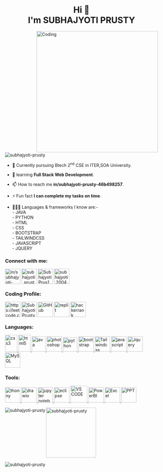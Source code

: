 <h1 align="center">Hi 👋<br>
  I'm SUBHAJYOTI PRUSTY</h1>
<img align="right" alt="Coding" width="400" src="https://cdn.dribbble.com/users/926537/screenshots/4502924/python-2.gif">
<p align="left"> <img src="https://komarev.com/ghpvc/?username=subhajyoti-prusty&label=Profile%20views&color=0e75b6&style=flat" alt="subhajyoti-prusty" /> </p>

- 🔭 Currently pursuing Btech 2<sup>nd</sup> CSE in ITER,SOA University.

- 🌱 learning **Full Stack Web Development**.

- 📫 How to reach me **in/subhajyoti-prusty-46b498257**.

- ⚡ Fun fact **I can complete my tasks on time**.
  
- 👨🏻‍💻 Languages & frameworks I know are:- <br>
      - JAVA <br>
      - PYTHON <br>
      - HTML <br>
      - CSS <br>
      - BOOTSTRAP <br>
      - TAILWINDCSS <br>
      - JAVASCRIPT<br>
      - JQUERY <br>
      
<h3 align="left">Connect with me:</h3>
<p align="left">
<a href="https://www.linkedin.com/in/subhajyoti-prusty-46b498257/" target="blank"><img align="center" src="https://play-lh.googleusercontent.com/kMofEFLjobZy_bCuaiDogzBcUT-dz3BBbOrIEjJ-hqOabjK8ieuevGe6wlTD15QzOqw" alt="in/subhajyoti-prusty-46b498257" height="50" width="50" /></a>
<a href="https://www.instagram.com/subhajyoti_prusty12/" target="blank"><img align="center" src="https://upload.wikimedia.org/wikipedia/commons/thumb/e/e7/Instagram_logo_2016.svg/1024px-Instagram_logo_2016.svg.png" alt="subhajyoti_prusty12" height="50" width="50" /></a>
<a href="https://twitter.com/SubhajyotiPrus1" target="blank"><img align="center" src="https://toppng.com/uploads/preview/twitter-x-new-logo-icon-png-11692480121koxvq54was.webp" alt="SubhajyotiPrus1" height="50" width="50" /></a>
<a href="subhajyoti.2004@gmail.com" target="blank"><img align="center" src="https://mailmeteor.com/logos/assets/PNG/Gmail_Logo_512px.png" alt="subhajyoti.2004@gmail.com" height="50" width="50" /></a>
</p>

<h3 align="left">Coding Profile:</h3>
<p align="left">
<!--   <a href="https://stackoverflow.com/users/subhajyoti prusty" target="blank"><img align="center" src="https://cdn.icon-icons.com/icons2/2108/PNG/512/stackoverflow_icon_130823.png" alt="subhajyoti prusty"     height="40" width="40" /></a> -->
  <a href="https://leetcode.com/Subhajyoti-Prusty/" target="blank"><img align="center" src="https://user-images.githubusercontent.com/36547915/97088991-45da5d00-1652-11eb-900f-80d106540f4f.png"   alt="https://leetcode.com/Subhajyoti-Prusty/" height="50" width="50" /></a>
<!--   <a href="https://discord.gg/https://discord.gg/mwz4hwUr" target="blank"><img align="center" src="https://cdn-icons-png.flaticon.com/512/3670/3670157.png" alt="https://discord.gg/mwz4hwUr" height="40" width="40" /></a> -->
  <a href="https://www.codingninjas.com/studio/profile/8a25db6d-0085-48bf-9198-c02bee7be96b" target="blank"><img align="center" src="https://play-lh.googleusercontent.com/Dj3UlCKl9k4bfyvtSSWwCaQxp-TkmPx1Np7bT3NzqJjaZLblO5KzJM5bfR9HFfCIKfg"alt="Subhajyoti Prusty" height="50" width="50" /></a>
  <a href="https://github.com/subhajyoti-prusty" target="blank"><img align="center" src="https://github.githubassets.com/assets/GitHub-Mark-ea2971cee799.png"alt="GitHub" height="50" width="50" /></a>
  <a href="https://replit.com/~" target="blank"><img align="center" src="https://upload.wikimedia.org/wikipedia/commons/thumb/7/78/New_Replit_Logo.svg/1200px-New_Replit_Logo.svg.png"alt="replit" height="50" width="50" /></a>
  <a href="https://www.hackerrank.com/profile/subhajyoti_20041" target="blank"><img align="center" src="https://cdn4.iconfinder.com/data/icons/logos-and-brands/512/160_Hackerrank_logo_logos-512.png"alt="hackerrank" height="50" width="50" /></a>
<!--   <a href="" target="blank"><img align="center" src=""alt="" height="40" width="40" /></a>
  <a href="" target="blank"><img align="center" src=""alt="" height="40" width="40" /></a>
  <a href="" target="blank"><img align="center" src=""alt="" height="40" width="40" /></a> --> 
</p>

<h3 align="left">Languages:</h3>
<p align="left"> 
  <a href="https://www.w3schools.com/css/" target="_blank" rel="noreferrer"> <img src="https://brandslogos.com/wp-content/uploads/images/large/css-logo.png" alt="css3" width="40" height="55"/> </a> 
  <a href="https://www.w3.org/html/" target="_blank" rel="noreferrer"> <img src="https://brandslogos.com/wp-content/uploads/images/html5-logo.png" alt="html5" width="40" height="55"/> </a> 
  <a href="https://www.java.com" target="_blank" rel="noreferrer"> <img src="https://brandslogos.com/wp-content/uploads/images/java-logo-2.png" alt="java" width="45" height="50"/> </a> 
  </a> <a href="https://www.photoshop.com/en" target="_blank" rel="noreferrer"> <img src="https://i.pinimg.com/originals/9c/ea/ba/9ceaba69b7a9f89158ff953107978f3e.png" alt="photoshop" width="50" height="50"/> </a> 
  <a href="https://www.python.org" target="_blank" rel="noreferrer"> <img src="https://cdn.freebiesupply.com/logos/large/2x/python-5-logo-png-transparent.png" alt="python" width="47" height="47"/> </a>
  <a href="https://getbootstrap.com/" target="_blank" rel="noreferrer"> <img src="https://brandslogos.com/wp-content/uploads/thumbs/bootstrap-logo-vector.svg" alt="bootstrap" width="50" height="50"/> </a>
  <a href="https://tailwindcss.com/" target="_blank" rel="noreferrer"> <img src="https://encrypted-tbn0.gstatic.com/images?q=tbn:ANd9GcTeKPw4CK4jcH7udsFHZdiB3iIOuI3fUCsxUZosXy4Y1yd25NA-dzCBPrSDIhg1BwObl3w&usqp=CAU" alt="Tailwindcss" width="50" height="50"/> </a>
  <a href="https://www.javascript.com/" target="_blank" rel="noreferrer"> <img src="https://upload.wikimedia.org/wikipedia/commons/3/3b/Javascript_Logo.png" alt="javascript" width="50" height="50"/> </a>
  <a href="https://jquery.com/" target="_blank" rel="noreferrer"> <img src="https://w7.pngwing.com/pngs/1004/13/png-transparent-jquery-hd-logo.png" alt="Jquery" width="50" height="50"/> </a>
  <a href="https://www.mysql.com/" target="_blank" rel="noreferrer"> <img src="https://www.freepnglogos.com/uploads/logo-mysql-png/logo-mysql-mysql-logo-png-images-are-download-crazypng-21.png" alt="MySQL" width="50" height="50"/> </a>
  <!--  <a href="" target="_blank" rel="noreferrer"> <img src="" alt="" width="40" height="40"/> </a>
  <a href="" target="_blank" rel="noreferrer"> <img src="" alt="" width="40" height="40"/> </a>
  <a href="" target="_blank" rel="noreferrer"> <img src="" alt="" width="40" height="40"/> </a> -->
</p>
<h3 align="left">Tools:</h3>
<p>
<!--   <a href="https://www.linux.org/" target="_blank" rel="noreferrer"> <img src="https://brandslogos.com/wp-content/uploads/images/linux-tux-logo.png" alt="linux" width="50" height="50"/>  -->
  <a href="https://thonny.org/" target="_blank" rel="noreferrer"> <img src="https://upload.wikimedia.org/wikipedia/commons/e/e2/Thonny_logo.png" alt="thonny" width="50" height="50"/> </a>
  <a href="https://www.drawio.com/" target="_blank" rel="noreferrer"> <img src="https://upload.wikimedia.org/wikipedia/commons/thumb/3/3e/Diagrams.net_Logo.svg/1200px-Diagrams.net_Logo.svg.png" alt="drawio" width="50" height="50"/> </a>
  <a href="https://jupyter.org/" target="_blank" rel="noreferrer"> <img src="https://upload.wikimedia.org/wikipedia/commons/thumb/3/38/Jupyter_logo.svg/883px-Jupyter_logo.svg.png" alt="jupyter notebook" width="50" height="50"/> </a>
  <a href="https://www.eclipse.org/" target="_blank" rel="noreferrer"> <img src="https://cdn.freebiesupply.com/logos/large/2x/eclipse-11-logo-png-transparent.png" alt="eclipse" width="50" height="50"/> </a>
  <a href="https://code.visualstudio.com/" target="_blank" rel="noreferrer"> <img src="https://code.visualstudio.com/assets/branding/app-icon.png" alt="VS CODE" width="55" height="55"/> </a>
  <a href="https://playground.powerbi.com/en-us/" target="_blank" rel="noreferrer"> <img src="https://upload.wikimedia.org/wikipedia/commons/thumb/c/cf/New_Power_BI_Logo.svg/630px-New_Power_BI_Logo.svg.png" alt="PowerBI" width="50" height="50"/> </a>
  <a href="#" target="_blank" rel="noreferrer"> <img src="https://i.pinimg.com/736x/13/88/5f/13885f590c6070c7f106b0f19a17ab9b.jpg" alt="Excel" width="50" height="50"/> </a>
  <a href="#" target="_blank" rel="noreferrer"> <img src="https://i.pinimg.com/originals/25/6c/d9/256cd9ab1bf4323d26460ab0384b64a2.png" alt="PPT" width="50" height="50"/> </a>
<!--   <a href="" target="_blank" rel="noreferrer"> <img src="" alt="" width="50" height="50"/> </a>
  <a href="" target="_blank" rel="noreferrer"> <img src="" alt="" width="50" height="50"/> </a>
  <a href="" target="_blank" rel="noreferrer"> <img src="" alt="" width="50" height="50"/> </a>
  <a href="" target="_blank" rel="noreferrer"> <img src="" alt="" width="50" height="50"/> </a> -->
</p>

<p><img align="left" src="https://github-readme-stats.vercel.app/api/top-langs?username=subhajyoti-prusty&show_icons=true&locale=en&layout=compact" alt="subhajyoti-prusty" /> <img align="center"  height ="165px" src="https://github-readme-stats.vercel.app/api?username=subhajyoti-prusty&show_icons=true&locale=en" alt="subhajyoti-prusty" /></p>

<p><img align="center" src="https://github-readme-streak-stats.herokuapp.com/?user=subhajyoti-prusty&" alt="subhajyoti-prusty" /></p>
